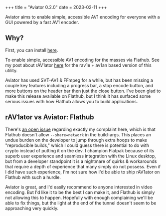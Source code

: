 +++
title = "Aviator 0.2.0"
date = 2023-02-11
+++

Aviator aims to enable simple, accessible AV1 encoding for everyone with a GUI powered by a fast AV1 encoder.

<!-- more -->

## Why?

First, you can install
[here](https://flathub.org/apps/details/net.natesales.Aviator).

To enable simple, accessible AV1 encoding for the masses via Flathub. See my
post about rAV1ator [here](https://giannirosato.com/blog/post/aviator-1/) for
the rav1e + av1an based version of this utility.

Aviator has used SVT-AV1 & FFmpeg for a while, but has been missing a couple key
features including a progress bar, a stop encode button, and more buttons on the
header bar then just the close button. I've been glad to make this release
available on Flathub, but I think it has surfaced some serious issues with how
Flathub allows you to build applications.

## rAV1ator vs Aviator: Flathub

There's [an open issue](https://github.com/flathub/flathub/issues/3392)
regarding exactly my complaint here, which is that Flathub doesn't allow
`--share=network` in the build-args. This places an undue burden on the
developer to jump through extra hoops to make "reproducible builds," which I
could guess there is potential to do with crypto instead of putting it on the
dev. I champion Flatpak because of its superb user experience and seamless
integration with the Linux desktop, but from a developer standpoint it is a
nightmare of quirks & workarounds that require a depth of experience that many
simply do not possess. Even if I did have such experience, I'm not sure how I'd
be able to ship rAV1ator on Flathub with such a hurdle.

Aviator is great, and I'd easily recommend to anyone interested in video
encoding. But I'd like it to be the best I can make it, and Flathub is simply
not allowing this to happen. Hopefully with enough complaining we'll be able to
fix things, but the light at the end of the tunnel doesn't seem to be
approaching very quickly.
